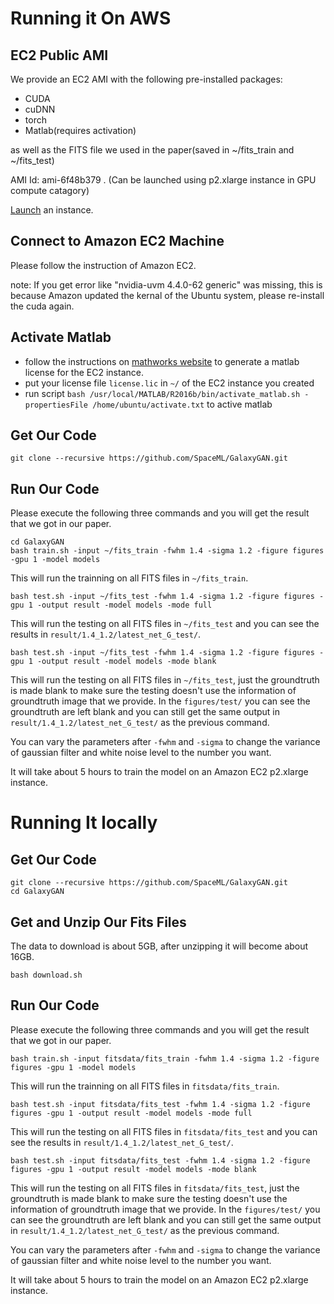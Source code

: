 # Running it On AWS

## EC2 Public AMI
We provide an EC2 AMI with the following pre-installed packages:

* CUDA
* cuDNN
* torch
* Matlab(requires activation)

as well as the FITS file we used in the paper(saved in ~/fits_train and ~/fits_test)

AMI Id: ami-6f48b379
. (Can be launched using p2.xlarge instance in GPU compute catagory)

[Launch](https://console.aws.amazon.com/ec2/v2/home?region=us-east-1#LaunchInstanceWizard:ami=ami-6f48b379) an instance.
## Connect to Amazon EC2 Machine
Please follow the instruction of Amazon EC2.

note: If you get error like "nvidia-uvm 4.4.0-62 generic" was missing, this is because Amazon updated the kernal of the Ubuntu system, please re-install the cuda again.
## Activate Matlab
* follow the instructions on [mathworks website](http://www.mathworks.com/matlabcentral/answers/100407-how-do-i-transfer-a-concurrent-or-network-named-user-matlab-license-to-a-new-server) to generate a matlab license for the EC2 instance.
* put your license file `license.lic` in `~/` of the EC2 instance you created
* run script 
	`bash /usr/local/MATLAB/R2016b/bin/activate_matlab.sh -propertiesFile /home/ubuntu/activate.txt` to active matlab

## Get Our Code
	git clone --recursive https://github.com/SpaceML/GalaxyGAN.git
## Run Our Code
Please execute the following three commands and you will get the result that we got in our paper.
	
	cd GalaxyGAN
	bash train.sh -input ~/fits_train -fwhm 1.4 -sigma 1.2 -figure figures -gpu 1 -model models
This will run the trainning on all FITS files in `~/fits_train`.

	bash test.sh -input ~/fits_test -fwhm 1.4 -sigma 1.2 -figure figures -gpu 1 -output result -model models -mode full
This will run the testing on all FITS files in `~/fits_test` and you can see the results in `result/1.4_1.2/latest_net_G_test/`.

	bash test.sh -input ~/fits_test -fwhm 1.4 -sigma 1.2 -figure figures -gpu 1 -output result -model models -mode blank
This will run the testing on all FITS files in `~/fits_test`, just the groundtruth is made blank to make sure the testing doesn't use the information of groundtruth image that we provide. In the `figures/test/` you can see the groundtruth are left blank and you can still get the same output in `result/1.4_1.2/latest_net_G_test/` as the previous command.
	

You can vary the parameters after `-fwhm` and `-sigma` to change the variance of gaussian filter and white noise level to the number you want.

It will take about 5 hours to train the model on an Amazon EC2 p2.xlarge instance. 

# Running It locally
## Get Our Code
	git clone --recursive https://github.com/SpaceML/GalaxyGAN.git
	cd GalaxyGAN

## Get and Unzip Our Fits Files
The data to download is about 5GB, after unzipping it will become about 16GB.

	bash download.sh 
## Run Our Code
Please execute the following three commands and you will get the result that we got in our paper.
	
	bash train.sh -input fitsdata/fits_train -fwhm 1.4 -sigma 1.2 -figure figures -gpu 1 -model models
This will run the trainning on all FITS files in `fitsdata/fits_train`.

	bash test.sh -input fitsdata/fits_test -fwhm 1.4 -sigma 1.2 -figure figures -gpu 1 -output result -model models -mode full
This will run the testing on all FITS files in `fitsdata/fits_test` and you can see the results in `result/1.4_1.2/latest_net_G_test/`.

	bash test.sh -input fitsdata/fits_test -fwhm 1.4 -sigma 1.2 -figure figures -gpu 1 -output result -model models -mode blank
This will run the testing on all FITS files in `fitsdata/fits_test`, just the groundtruth is made blank to make sure the testing doesn't use the information of groundtruth image that we provide. In the `figures/test/` you can see the groundtruth are left blank and you can still get the same output in `result/1.4_1.2/latest_net_G_test/` as the previous command.
	

You can vary the parameters after `-fwhm` and `-sigma` to change the variance of gaussian filter and white noise level to the number you want.

It will take about 5 hours to train the model on an Amazon EC2 p2.xlarge instance. 
